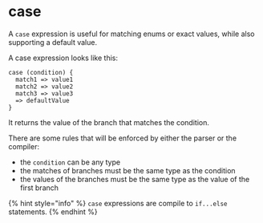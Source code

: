 # case

A `case` expression is useful for matching enums or exact values, while also supporting a default value.

A case expression looks like this:

```text
case (condition) {
  match1 => value1
  match2 => value2
  match3 => value3
  => defaultValue 
}
```

It returns the value of the branch that matches the condition.

There are some rules that will be enforced by either the parser or the compiler:

* the `condition` can be any type
* the matches of branches must be the same type as the condition
* the values of the branches must be the same type as the value of the first branch

{% hint style="info" %}
`case` expressions are compile to `if...else` statements.
{% endhint %}

